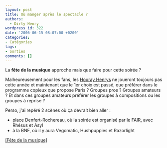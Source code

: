 ```yaml
---
layout: post
title: Où manger après le spectacle ?
authors:
  - Dirty Henry
wordpress_id: 322
date: '2006-06-15 08:07:00 +0200'
categories:
- Catégories
tags:
- Sorties
comments: []
---
```

La __fête de la musique__ approche mais que faire pour cette soirée ?

Malheureusement pour les fans, les <a href="http://hoorayhenrys.free.fr">Hooray Henrys</a> ne joueront toujours pas cette année et maintenant que le 1er choix est passé, que préférer dans le programme copieux que propose Paris ? Groupes pros ? Groupes amateurs ? Et dans ces groupes amateurs préférer les groupes à compositions ou les groupes à reprise ?

Perso, j'ai repéré 2 scènes où ça devrait bien aller :
- place Denfert-Rochereau, où la soirée est organisé par le FAIR, avec Rhésus et Asyl
- à la BNF, où il y aura Vegomatic, Hushpuppies et Razorlight

<a href="http://www.fetedelamusique.culture.fr/programme_france.php">[Fête de la musique]</a>
